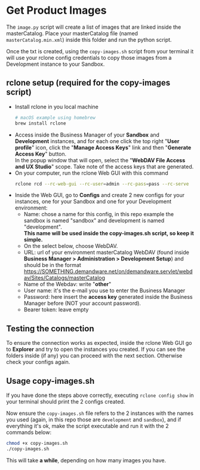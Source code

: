
# **Get Product Images**
The `image.py` script will create a list of images that are linked inside the masterCatalog.
Place your masterCatalog file (named `masterCatalog.min.xml`) inside this folder and run the python script.

Once the txt is created, using the `copy-images.sh` script from your terminal it will use your rclone config credentials to copy those images from a Development instance to your Sandbox.


## **rclone setup (required for the copy-images script)**

- Install rclone in you local machine
    ```sh
    # macOS example using homebrew
    brew install rclone
    ```
- Access inside the Business Manager of your **Sandbox** and **Development** instances, and for each one click the top right "**User profile**" icon, click the "**Manage Access Keys**" link and then "**Generate Access Key**" button.\
    In the popup window that will open, select the "**WebDAV File Access and UX Studio**" scope. Take note of the access keys that are generated.
- On your computer, run the rclone Web GUI with this command
    ```sh
    rclone rcd --rc-web-gui --rc-user=admin --rc-pass=pass --rc-serve
    ```
- Inside the Web GUI, go to **Configs** and create 2 new configs for your instances, one for your Sandbox and one for your Development environment:
    - Name: chose a name for this config, in this repo example the sandbox is named "sandbox" and development is named "development".\
    **This name will be used inside the copy-images.sh script, so keep it simple.**
    - On the select below, choose WebDAV.
    - URL: url of your environment masterCatalog WebDAV (found inside **Business Manager > Administration > Development Setup**) and should be in the format https://SOMETHING.demandware.net/on/demandware.servlet/webdav/Sites/Catalogs/masterCatalog
    - Name of the Webdav: write "**other**"
    - User name: it's the e-mail you use to enter the Business Manager
    - Password: here insert the **access key** generated inside the Business Manager before (NOT your account password).
    - Bearer token: leave empty


## **Testing the connection**
To ensure the connection works as expected, inside the rclone Web GUI go to **Explorer** and try to open the instances you created.
If you can see the folders inside (if any) you can proceed with the next section. Otherwise check your configs again.


## **Usage copy-images.sh**

If you have done the steps above correctly, executing `rclone config show` in your terminal should print the 2 configs created.

Now ensure the `copy-images.sh` file refers to the 2 instances with the names you used (again, in this repo those are `development` and `sandbox`), and if everything it's ok, make the script executable and run it with the 2 commands below:

```sh
chmod +x copy-images.sh
./copy-images.sh
```

This will take **a while**, depending on how many images you have.